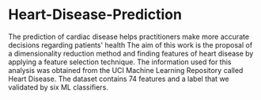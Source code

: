 # Heart-Disease-Prediction
The prediction of cardiac disease helps practitioners make more accurate decisions regarding patients' health
The aim of this work is the proposal of a dimensionality reduction method and finding features of heart disease by applying a feature selection technique. The information used for this analysis was obtained from the UCI Machine Learning Repository called Heart Disease. The dataset contains 74 features and a label that we validated by six ML classifiers. 
